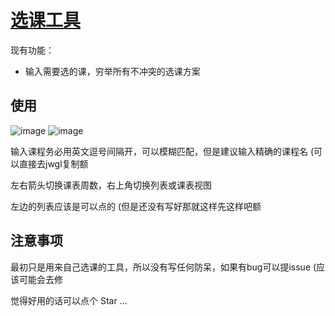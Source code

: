 # [选课工具](https://help-me-select-my-course.herokuapp.com/)

现有功能：

- 输入需要选的课，穷举所有不冲突的选课方案

## 使用

![image](https://user-images.githubusercontent.com/82298915/184543098-1df641a3-7026-4451-90bf-be4dfa24da21.png)
![image](https://user-images.githubusercontent.com/82298915/184543155-bb2f7c84-9fff-4810-b08c-0471118b8980.png)

输入课程务必用英文逗号间隔开，可以模糊匹配，但是建议输入精确的课程名 (可以直接去jwgl复制额

左右箭头切换课表周数，右上角切换列表或课表视图

左边的列表应该是可以点的 (但是还没有写好那就这样先这样吧额

## 注意事项

最初只是用来自己选课的工具，所以没有写任何防呆，如果有bug可以提issue (应该可能会去修


觉得好用的话可以点个 Star ...
